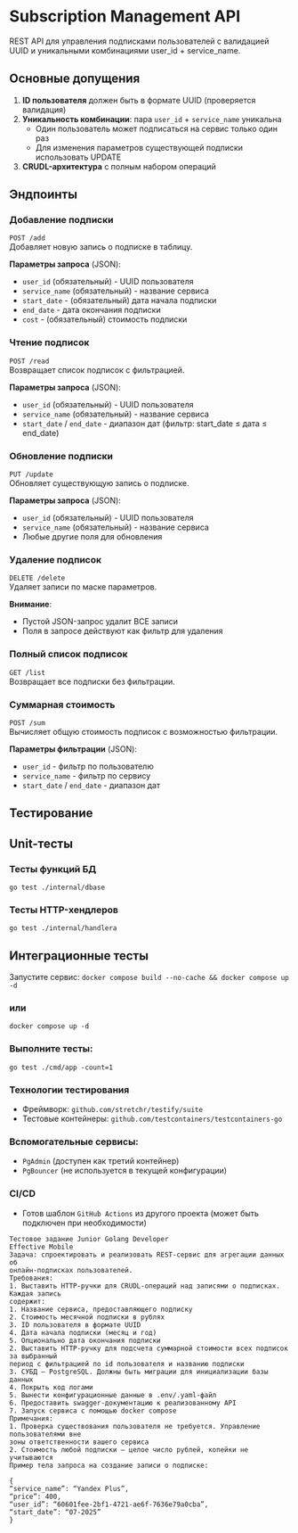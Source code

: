 # Subscription Management API

REST API для управления подписками пользователей с валидацией UUID и уникальными комбинациями user_id + service_name.

## Основные допущения

1. **ID пользователя** должен быть в формате UUID (проверяется валидация)
2. **Уникальность комбинации**: пара `user_id` + `service_name` уникальна
   - Один пользователь может подписаться на сервис только один раз
   - Для изменения параметров существующей подписки использовать UPDATE
3. **CRUDL-архитектура** с полным набором операций

## Эндпоинты

### Добавление подписки
`POST /add`  
Добавляет новую запись о подписке в таблицу.

**Параметры запроса** (JSON):
- `user_id` (обязательный) - UUID пользователя
- `service_name` (обязательный) - название сервиса
- `start_date` - (обязательный) дата начала подписки
- `end_date` - дата окончания подписки
- `cost` - (обязательный) стоимость подписки

### Чтение подписок
`POST /read`  
Возвращает список подписок с фильтрацией.

**Параметры запроса** (JSON):
- `user_id` (обязательный) - UUID пользователя
- `service_name` (обязательный) - название сервиса
- `start_date` / `end_date` - диапазон дат (фильтр: start_date ≤ дата ≤ end_date)

### Обновление подписки
`PUT /update`  
Обновляет существующую запись о подписке.

**Параметры запроса** (JSON):
- `user_id` (обязательный) - UUID пользователя
- `service_name` (обязательный) - название сервиса
- Любые другие поля для обновления

### Удаление подписок
`DELETE /delete`  
Удаляет записи по маске параметров.

**Внимание**:  
- Пустой JSON-запрос удалит ВСЕ записи
- Поля в запросе действуют как фильтр для удаления

### Полный список подписок
`GET /list`  
Возвращает все подписки без фильтрации.

### Суммарная стоимость
`POST /sum`  
Вычисляет общую стоимость подписок с возможностью фильтрации.

**Параметры фильтрации** (JSON):
- `user_id` - фильтр по пользователю
- `service_name` - фильтр по сервису
- `start_date` / `end_date` - диапазон дат

## Тестирование

## Unit-тесты

### Тесты функций БД
`go test ./internal/dbase`

### Тесты HTTP-хендлеров
`go test ./internal/handlera`


## Интеграционные тесты
Запустите сервис:
`docker compose build --no-cache && docker compose up -d`

### или
`docker compose up -d`

### Выполните тесты:

`go test ./cmd/app -count=1`

### Технологии тестирования
- Фреймворк: `github.com/stretchr/testify/suite`
- Тестовые контейнеры: `github.com/testcontainers/testcontainers-go`

### Вспомогательные сервисы:
- `PgAdmin` (доступен как третий контейнер)
- `PgBouncer` (не используется в текущей конфигурации)

### CI/CD
- Готов шаблон `GitHub Actions` из другого проекта (может быть подключен при необходимости)


```
Тестовое задание Junior Golang Developer
Effective Mobile
Задача: спроектировать и реализовать REST-сервис для агрегации данных об
онлайн-подписках пользователей.
Требования:
1. Выставить HTTP-ручки для CRUDL-операций над записями о подписках. Каждая запись
содержит:
1. Название сервиса, предоставляющего подписку
2. Стоимость месячной подписки в рублях
3. ID пользователя в формате UUID
4. Дата начала подписки (месяц и год)
5. Опционально дата окончания подписки
2. Выставить HTTP-ручку для подсчета суммарной стоимости всех подписок за выбранный
период с фильтрацией по id пользователя и названию подписки
3. СУБД – PostgreSQL. Должны быть миграции для инициализации базы данных
4. Покрыть код логами
5. Вынести конфигурационные данные в .env/.yaml-файл
6. Предоставить swagger-документацию к реализованному API
7. Запуск сервиса с помощью docker compose
Примечания:
1. Проверка существования пользователя не требуется. Управление пользователями вне
зоны ответственности вашего сервиса
2. Стоимость любой подписки – целое число рублей, копейки не учитываются
Пример тела запроса на создание записи о подписке:

{
“service_name”: “Yandex Plus”,
“price”: 400,
“user_id”: “60601fee-2bf1-4721-ae6f-7636e79a0cba”,
“start_date”: “07-2025”
}
```





